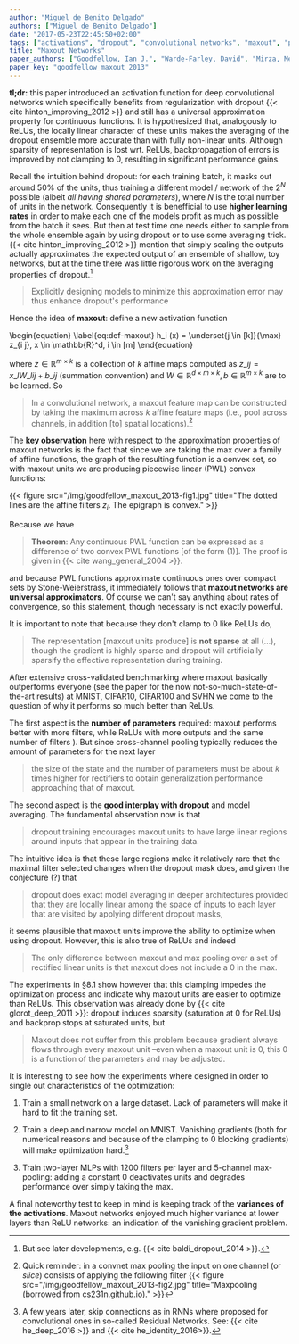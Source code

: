 ```yaml
---
author: "Miguel de Benito Delgado"
authors: ["Miguel de Benito Delgado"]
date: "2017-05-23T22:45:50+02:00"
tags: ["activations", "dropout", "convolutional networks", "maxout", "pooling"]
title: "Maxout Networks"
paper_authors: ["Goodfellow, Ian J.", "Warde-Farley, David", "Mirza, Mehdi", "Courville, Aaron", "Bengio, Yoshua"]
paper_key: "goodfellow_maxout_2013"
---
```


**tl;dr:** this paper introduced an activation function for deep
convolutional networks which specifically benefits from regularization
with dropout {{< cite hinton_improving_2012 >}} and still has a
universal approximation property for continuous functions. It is
hypothesized that, analogously to ReLUs, the locally linear character
of these units makes the averaging of the dropout ensemble more
accurate than with fully non-linear units. Although sparsity of
representation is lost wrt. ReLUs, backpropagation of errors is
improved by not clamping to 0, resulting in significant performance
gains.

Recall the intuition behind dropout: for each training batch, it masks
out around 50% of the units, thus training a different model / network
of the $2^N$ possible (albeit *all having shared parameters*), where
$N$ is the total number of units in the network. Consequently it is
benefficial to use **higher learning rates** in order to make each one
of the models profit as much as possible from the batch it sees. But
then at test time one needs either to sample from the whole ensemble
again by using dropout or to use some averaging trick. {{< cite
hinton_improving_2012 >}} mention that simply scaling the outputs
actually approximates the expected output of an ensemble of shallow,
toy networks, but at the time there was little rigorous work on the
averaging properties of dropout.[^1]

> Explicitly designing models to minimize this approximation error may
> thus enhance dropout's performance

Hence the idea of **maxout**: define a new activation function

\begin{equation} \label{eq:def-maxout} h\_i (x) = \underset{j \in
  [k]}{\max} z\_{i j}, x \in \mathbb{R}^d, i \in [m] \end{equation}

where $z \in \mathbb{R}^{m \times k}$ is a collection of $k$ affine
maps computed as $z\_{i j} = x\_l W\_{l i j} + b\_{i j}$ (summation
convention) and $W \in \mathbb{R}^{d \times m \times k}, b \in
\mathbb{R}^{m \times k}$ are to be learned. So

> In a convolutional network, a maxout feature map can be constructed
> by taking the maximum across $k$ affine feature maps (i.e., pool
> across channels, in addition [to] spatial locations).[^2]

The **key observation** here with respect to the approximation
properties of maxout networks is the fact that since we are taking the
max over a family of affine functions, the graph of the resulting
function is a convex set, so with maxout units we are producing
piecewise linear (PWL) convex functions:

{{< figure src="/img/goodfellow_maxout_2013-fig1.jpg"
           title="The dotted lines are the affine filters $z_i$. The epigraph is convex." >}}

Because we have

> **Theorem**: Any continuous PWL function can be expressed as a
> difference of two convex PWL functions [of the form (1)].
> The proof is given in {{< cite wang_general_2004 >}}.

and because PWL functions approximate continuous ones over compact
sets by Stone-Weierstrass, it immediately follows that **maxout
networks are universal approximators**. Of course we can't say
anything about rates of convergence, so this statement, though
necessary is not exactly powerful.

It is important to note that because they don't clamp to 0 like ReLUs
do,

> The representation [maxout units produce] is **not sparse** at all
> (…), though the gradient is highly sparse and dropout will
> artificially sparsify the effective representation during training.

After extensive cross-validated benchmarking where maxout basically
outperforms everyone (see the paper for the now
not-so-much-state-of-the-art results) at MNIST, CIFAR10, CIFAR100 and
SVHN we come to the question of why it performs so much better than
ReLUs.

The first aspect is the **number of parameters** required: maxout
performs better with more filters, while ReLUs with more outputs and
the same number of filters ). But since cross-channel pooling
typically reduces the amount of parameters for the next layer

> the size of the state and the number of parameters must be about $k$
> times higher for rectifiers to obtain generalization performance
> approaching that of maxout.

The second aspect is the **good interplay with dropout** and model
averaging. The fundamental observation now is that

> dropout training encourages maxout units to have large linear
> regions around inputs that appear in the training data.

The intuitive idea is that these large regions make it relatively rare
that the maximal filter selected changes when the dropout mask does,
and given the conjecture (?) that

> dropout does exact model averaging in deeper architectures provided
> that they are locally linear among the space of inputs to each layer
> that are visited by applying different dropout masks,

it seems plausible that maxout units improve the ability to optimize
when using dropout. However, this is also true of ReLUs and indeed

> The only difference between maxout and max pooling over a set of
> rectified linear units is that maxout does not include a 0 in the
> max.

The experiments in §8.1 show however that this clamping impedes the
optimization process and indicate why maxout units are easier to
optimize than ReLUs. This observation was already done by {{< cite
glorot_deep_2011 >}}: dropout induces sparsity (saturation at 0 for
ReLUs) and backprop stops at saturated units, but

> Maxout does not suffer from this problem because gradient always
> flows through every maxout unit –even when a maxout unit is 0, this
> 0 is a function of the parameters and may be adjusted.

It is interesting to see how the experiments where designed in order
to single out characteristics of the optimization:

1. Train a small network on a large dataset. Lack of parameters will
   make it hard to fit the training set.

2. Train a deep and narrow model on MNIST. Vanishing gradients (both
   for numerical reasons and because of the clamping to 0 blocking
   gradients) will make optimization hard.[^3]

3. Train two-layer MLPs with 1200 filters per layer and 5-channel
   max-pooling: adding a constant 0 deactivates units and degrades
   performance over simply taking the max.

A final noteworthy test to keep in mind is keeping track of the
**variances of the activations**. Maxout networks enjoyed much higher
variance at lower layers than ReLU networks: an indication of the
vanishing gradient problem.

[^1]: But see later developments, e.g. {{< cite baldi_dropout_2014 >}}.

[^2]: Quick reminder: in a convnet max pooling the input on one channel (or *slice*) consists of applying the following filter {{< figure src="/img/goodfellow_maxout_2013-fig2.jpg" title="Maxpooling (borrowed from cs231n.github.io)." >}}

[^3]: A few years later, skip connections as in RNNs where proposed for convolutional ones in so-called Residual Networks. See: {{< cite he_deep_2016 >}} and {{< cite he_identity_2016>}}.
